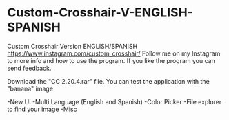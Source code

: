 # Custom-Crosshair-V-ENGLISH-SPANISH
Custom Crosshair Version ENGLISH/SPANISH https://www.instagram.com/custom_crosshair/ Follow me on my Instagram to more info and how to use the program. If you like the program you can send feedback.

Download the "CC 2.20.4.rar" file.      You can test the application with the "banana" image

-New UI
-Multi Language (English and Spanish)
-Color Picker
-File explorer to find your image
-Misc
